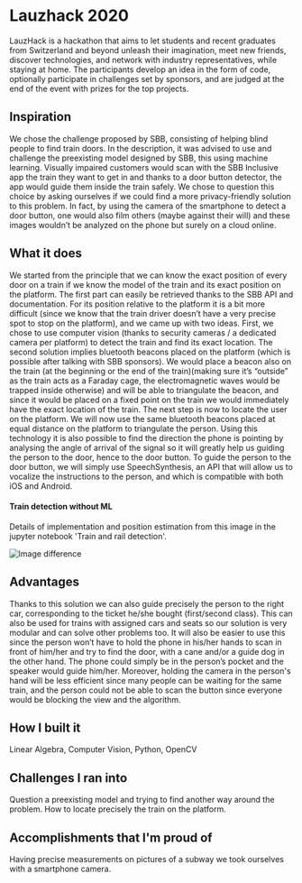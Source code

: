 # Lauzhack 2020
LauzHack is a hackathon that aims to let students and recent graduates from Switzerland and beyond unleash their imagination, meet new friends, discover technologies, and network with industry representatives, while staying at home.
The participants develop an idea in the form of code, optionally participate in challenges set by sponsors, and are judged at the end of the event with prizes for the top projects.

## Inspiration
We chose the challenge proposed by SBB, consisting of helping blind people to find train doors. In the description, it was advised to use and challenge the preexisting model designed by SBB, this using machine learning. Visually impaired customers would scan with the SBB Inclusive app the train they want to get in and thanks to a door button detector, the app would guide them inside the train safely. We chose to question this choice by asking ourselves if we could find a more privacy-friendly solution to this problem. In fact, by using the camera of the smartphone to detect a door button, one would also film others (maybe against their will) and these images wouldn’t be analyzed on the phone but surely on a cloud online.

## What it does
We started from the principle that we can know the exact position of every door on a train if we know the model of the train and its exact position on the platform. The first part can easily be retrieved thanks to the SBB API and documentation. For its position relative to the platform it is a bit more difficult (since we know that the train driver doesn’t have a very precise spot to stop on the platform), and we came up with two ideas. First, we chose to use computer vision (thanks to security cameras / a dedicated camera per platform) to detect the train and find its exact location. The second solution implies bluetooth beacons placed on the platform (which is possible after talking with SBB sponsors). We would place a beacon also on the train (at the beginning or the end of the train)(making sure it’s “outside” as the train acts as a Faraday cage, the electromagnetic waves would be trapped inside otherwise) and will be able to triangulate the beacon, and since it would be placed on a fixed point on the train we would immediately have the exact location of the train. The next step is now to locate the user on the platform. We will now use the same bluetooth beacons placed at equal distance on the platform to triangulate the person. Using this technology it is also possible to find the direction the phone is pointing by analysing the angle of arrival of the signal so it will greatly help us guiding the person to the door, hence to the door button. To guide the person to the door button, we will simply use SpeechSynthesis, an API that will allow us to vocalize the instructions to the person, and which is compatible with both iOS and Android.

#### Train detection without ML
Details of implementation and position estimation from this image in the jupyter notebook 'Train and rail detection'.

<img title="Image difference" alt="Image difference" src="/images/Intermediary\ steps/image_difference.png">


## Advantages
Thanks to this solution we can also guide precisely the person to the right car, corresponding to the ticket he/she bought (first/second class). This can also be used for trains with assigned cars and seats so our solution is very modular and can solve other problems too. It will also be easier to use this since the person won’t have to hold the phone in his/her hands to scan in front of him/her and try to find the door, with a cane and/or a guide dog in the other hand. The phone could simply be in the person’s pocket and the speaker would guide him/her. Moreover, holding the camera in the person's hand will be less efficient since many people can be waiting for the same train, and the person could not be able to scan the button since everyone would be blocking the view and the algorithm.

## How I built it
Linear Algebra, Computer Vision, Python, OpenCV

## Challenges I ran into
Question a preexisting model and trying to find another way around the problem. How to locate precisely the train on the platform.

## Accomplishments that I'm proud of
Having precise measurements on pictures of a subway we took ourselves with a smartphone camera.
